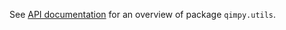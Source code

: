 See [API documentation](https://qimpy.org/en/latest/api/qimpy.utils.html) for an overview of package `qimpy.utils`.
